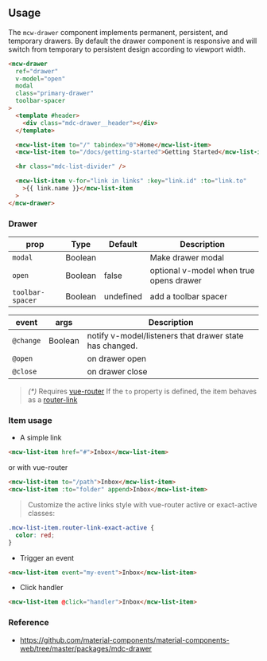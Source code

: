 ## Usage

The `mcw-drawer` component implements permanent, persistent, and temporary drawers.
By default the drawer component is responsive and will switch from temporary to persistent design according to viewport width.

```html
<mcw-drawer
  ref="drawer"
  v-model="open"
  modal
  class="primary-drawer"
  toolbar-spacer
>
  <template #header>
    <div class="mdc-drawer__header"></div>
  </template>

  <mcw-list-item to="/" tabindex="0">Home</mcw-list-item>
  <mcw-list-item to="/docs/getting-started">Getting Started</mcw-list-item>

  <hr class="mdc-list-divider" />

  <mcw-list-item v-for="link in links" :key="link.id" :to="link.to"
    >{{ link.name }}</mcw-list-item
  >
</mcw-drawer>
```

### Drawer

| prop             | Type    | Default   | Description                             |
| ---------------- | ------- | --------- | --------------------------------------- |
| `modal`          | Boolean |           | Make drawer modal                       |
| `open`           | Boolean | false     | optional v-model when true opens drawer |
| `toolbar-spacer` | Boolean | undefined | add a toolbar spacer                    |

| event     | args    | Description                                             |
| --------- | ------- | ------------------------------------------------------- |
| `@change` | Boolean | notify v-model/listeners that drawer state has changed. |
| `@open`   |         | on drawer open                                          |
| `@close`  |         | on drawer close                                         |

> _(\*)_ Requires [vue-router](https://router.vuejs.org)
> If the `to` property is defined, the item behaves as a
> [router-link](https://router.vuejs.org/en/api/router-link.html)

### Item usage

- A simple link

```html
<mcw-list-item href="#">Inbox</mcw-list-item>
```

or with vue-router

```html
<mcw-list-item to="/path">Inbox</mcw-list-item>
<mcw-list-item :to="folder" append>Inbox</mcw-list-item>
```

> Customize the active links style with vue-router active or exact-active classes:

```css
.mcw-list-item.router-link-exact-active {
  color: red;
}
```

- Trigger an event

```html
<mcw-list-item event="my-event">Inbox</mcw-list-item>
```

- Click handler

```html
<mcw-list-item @click="handler">Inbox</mcw-list-item>
```

### Reference

- <https://github.com/material-components/material-components-web/tree/master/packages/mdc-drawer>
